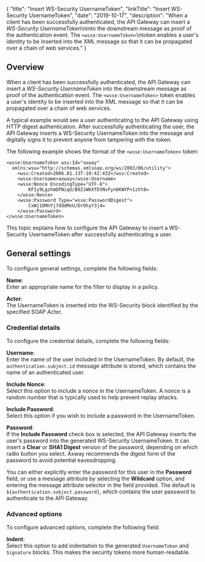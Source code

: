 {
"title": "Insert WS-Security UsernameToken",
"linkTitle": "Insert WS-Security UsernameToken",
"date": "2019-10-17",
"description": "When a client has been successfully authenticated, the API Gateway can insert a *WS-Security UsernameToken*\\ninto the downstream message as proof of the authentication event. The `<wsse:UsernameToken>`\\ntoken enables a user's identity to be inserted into the XML message so that it can be propagated over a chain of web services."
}
﻿
<div id="p_authn_insert_ws_username_over">

Overview
--------

When a client has been successfully authenticated, the API Gateway can insert a *WS-Security UsernameToken*
into the downstream message as proof of the authentication event. The `<wsse:UsernameToken>`
token enables a user's identity to be inserted into the XML message so that it can be propagated over a chain of web services.

A typical example would see a user authenticating to the API Gateway using HTTP digest authentication. After successfully authenticating the user, the API Gateway inserts a WS-Security UsernameToken into the message and digitally signs it to prevent anyone from tampering with the token.

The following example shows the format of the `<wsse:UsernameToken>`
token:

``` {space="preserve"}
<wsse:UsernameToken wsu:Id="axway"
  xmlns:wsu="http://schemas.xmlsoap.org/ws/2003/06/utility">
    <wsu:Created>2006.01.13T-10:42:43Z</wsu:Created>
    <wsse:Username>axway</wsse:Username>
    <wsse:Nonce EncodingType="UTF-8">
        KFIy9LgzhmDPNiqU/B9ZiWKXfEVNvFyn6KWYP+1zVt8=
    </wsse:Nonce>
    <wsse:Password Type="wsse:PasswordDigest">
        CxWj1OMnYj7dddMnU/DrOhyY3j4=
    </wsse:Password>
</wsse:UsernameToken>
```

This topic explains how to configure the API Gateway to insert a WS-Security UsernameToken after successfully authenticating a user.

</div>

<div id="p_authn_insert_ws_username_conf_general">

General settings
----------------

To configure general settings, complete the following fields:

**Name**:\
Enter an appropriate name for the filter to display in a policy.

**Actor**:\
The UsernameToken is inserted into the WS-Security block identified by the specified SOAP *Actor*.

<div id="p_authn_insert_ws_username_conf_credentials">

### Credential details

To configure the credential details, complete the following fields:

**Username**:\
Enter the name of the user included in the UsernameToken. By default, the `authentication.subject.id`
message attribute is stored, which contains the name of an authenticated user.

**Include Nonce**:\
Select this option to include a nonce in the UsernameToken. A nonce is a random number that is typically used to help prevent replay attacks.

**Include Password**:\
Select this option if you wish to include a password in the UsernameToken.

**Password**:\
If the **Include Password**
check box is selected, the API Gateway inserts the user's password into the generated WS-Security UsernameToken. It can insert a **Clear**
or **SHA1 Digest**
version of the password, depending on which radio button you select. Axway recommends the digest form of the password to avoid potential eavesdropping.

You can either explicitly enter the password for this user in the **Password**
field, or use a message attribute by selecting the **Wildcard**
option, and entering the message attribute selector in the field provided. The default is `${authentication.subject.password}`, which contains the user password to authenticate to the API Gateway.

</div>

<div id="p_authn_insert_ws_username_conf_advanced">

### Advanced options

To configure advanced options, complete the following field:

**Indent**:\
Select this option to add indentation to the generated `UsernameToken`
and `Signature`
blocks. This makes the security tokens more human-readable.

</div>

</div>
